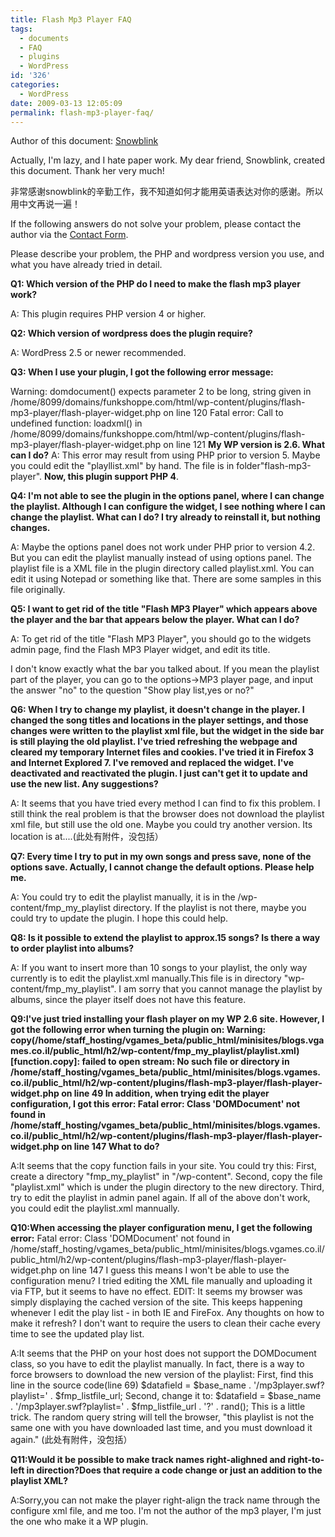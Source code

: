 ```yaml
---
title: Flash Mp3 Player FAQ
tags:
  - documents
  - FAQ
  - plugins
  - WordPress
id: '326'
categories:
  - WordPress
date: 2009-03-13 12:05:09
permalink: flash-mp3-player-faq/
---
```


Author of this document: [Snowblink](http://www.magicsnowblink.com/)

Actually, I'm lazy, and I hate paper work. My dear friend, Snowblink, created this document. Thank her very much!

非常感谢snowblink的辛勤工作，我不知道如何才能用英语表达对你的感谢。所以用中文再说一遍！
<!-- more -->
If the following answers do not solve your problem, please contact the author via the [Contact Form](http://blog.charlestang.org/contact).

Please describe your problem, the PHP and wordpress version you use, and what you have already tried in detail.

**Q1: Which version of the PHP do I need to make the flash mp3 player work?**

A: This plugin requires PHP version 4 or higher.

**Q2: Which version of wordpress does the plugin require?**

A: WordPress 2.5 or newer recommended.

**Q3: When I use your plugin, I got the following error message:**

Warning: domdocument() expects parameter 2 to be long, string given in /home/8099/domains/funkshoppe.com/html/wp-content/plugins/flash-mp3-player/flash-player-widget.php on line 120
Fatal error: Call to undefined function: loadxml() in /home/8099/domains/funkshoppe.com/html/wp-content/plugins/flash-mp3-player/flash-player-widget.php on line 121 
**My WP version is 2.6. What can I do?**
A: This error may result from using PHP prior to version 5. Maybe you could edit the "playllist.xml" by hand. The file is in folder"flash-mp3-player". **Now, this plugin support PHP 4**.

**Q4: I'm not able to see the plugin in the options panel, where I can change the playlist. Although I can configure the widget, I see nothing where I can change the playlist. What can I do? I try already to reinstall it, but nothing changes.**

A: Maybe the options panel does not work under PHP prior to version 4.2. But you can edit the playlist manually instead of using options panel. The playlist file is a XML file in the plugin directory called playlist.xml. You can edit it using Notepad or something like that. There are some samples in this file originally.

**Q5: I want to get rid of the title "Flash MP3 Player" which appears above the player and the bar that appears below the player. What can I do?**

A: To get rid of the title "Flash MP3 Player", you should go to the widgets admin page, find the Flash MP3 Player widget, and edit its title.

I don't know exactly what the bar you talked about. If you mean the playlist part of the player, you can go to the options->MP3 player page, and input the answer "no" to the question "Show play list,yes or no?"

**Q6: When I try to change my playlist, it doesn't change in the player. I changed the song titles and locations in the player settings, and those changes were written to the playlist xml file, but the widget in the side bar is still playing the old playlist. I've tried refreshing the webpage and cleared my temporary Internet files and cookies. I've tried it in Firefox 3 and Internet Explored 7. I've removed and replaced the widget. I've deactivated and reactivated the plugin. I just can't get it to update and use the new list. Any suggestions?**

A: It seems that you have tried every method I can find to fix this problem. I still think the real problem is that the browser does not download the playlist xml file, but still use the old one. Maybe you could try another version. Its location is at....(此处有附件，没包括）

**Q7: Every time I try to put in my own songs and press save, none of the options save. Actually, I cannot change the default options. Please help me.**

A: You could try to edit the playlist manually, it is in the /wp-content/fmp_my_playlist directory. If the playlist is not there, maybe you could try to update the plugin. I hope this could help.

**Q8: Is it possible to extend the playlist to approx.15 songs? Is there a way to order playlist into albums?**

A: If you want to insert more than 10 songs to your playlist, the only way currently is to edit the playlist.xml manually.This file is in directory "wp-content/fmp_my_playlist".
I am sorry that you cannot manage the playlist by albums, since the player itself does not have this feature. 

**Q9:I've just tried installing your flash player on my WP 2.6 site.
However, I got the following error when turning the plugin on:
Warning: copy(/home/staff_hosting/vgames_beta/public_html/minisites/blogs.vgames.co.il/public_html/h2/wp-content/fmp_my_playlist/playlist.xml) [function.copy]: failed to open stream: No such file or directory in /home/staff_hosting/vgames_beta/public_html/minisites/blogs.vgames.co.il/public_html/h2/wp-content/plugins/flash-mp3-player/flash-player-widget.php on line 49
In addition, when trying edit the player configuration, I got this error:
Fatal error: Class 'DOMDocument' not found in /home/staff_hosting/vgames_beta/public_html/minisites/blogs.vgames.co.il/public_html/h2/wp-content/plugins/flash-mp3-player/flash-player-widget.php on line 147
What to do?**

A:It seems that the copy function fails in your site. You could try this:
First, create a directory "fmp_my_playlist" in "/wp-content".
Second, copy the file "playlist.xml" which is under the plugin directory to the new directory.
Third, try to edit the playlist in admin panel again.
If all of the above don't work, you could edit the playlist.xml mannually.

**Q10:When accessing the player configuration menu, I get the following error:**
Fatal error: Class 'DOMDocument' not found in /home/staff_hosting/vgames_beta/public_html/minisites/blogs.vgames.co.il/public_html/h2/wp-content/plugins/flash-mp3-player/flash-player-widget.php on line 147
I guess this means I won't be able to use the configuration menu?
I tried editing the XML file manually and uploading it via FTP, but it seems to have no effect.
EDIT: It seems my browser was simply displaying the cached version of the site.
This keeps happening whenever I edit the play list - in both IE and FireFox. Any thoughts on how to make it refresh?
I don't want to require the users to clean their cache every time to see the updated play list.

A:It seems that the PHP on your host does not support the DOMDocument class, so you have to edit the playlist manually.
In fact, there is a way to force browsers to download the new version of the playlist:
First, find this line in the source code(line 69)
 $datafield = $base_name . '/mp3player.swf?playlist=' . $fmp_listfile_url;
Second, change it to:
 $datafield = $base_name . '/mp3player.swf?playlist=' . $fmp_listfile_url . '?' . rand();
This is a little trick. The random query string will tell the browser, "this playlist is not the same one with you have downloaded last time, and you must download it again." (此处有附件，没包括）

**Q11:Would it be possible to make track names right-alighned and right-to-left in direction?Does that require a code change or just an addition to the playlist XML?**

A:Sorry,you can not make the player right-align the track name through the configure xml file, and me too. I'm not the author of the mp3 player, I'm just the one who make it a WP plugin.